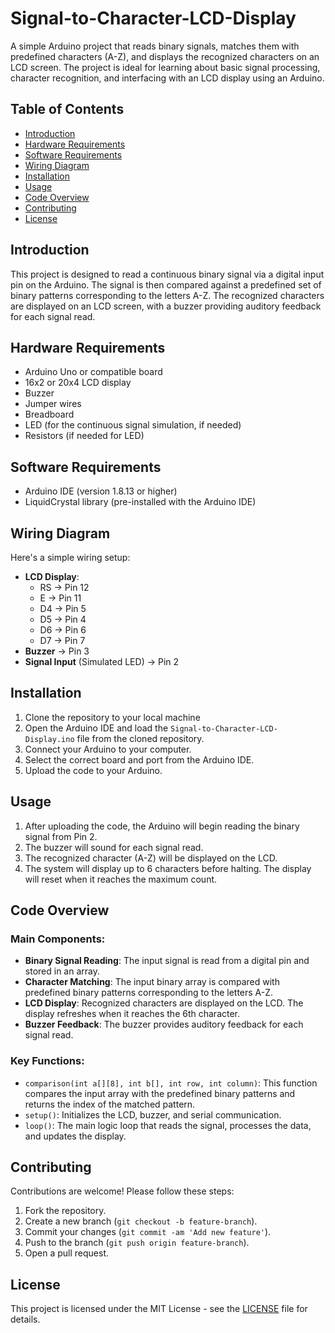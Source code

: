 # Signal-to-Character-LCD-Display

A simple Arduino project that reads binary signals, matches them with predefined characters (A-Z), and displays the recognized characters on an LCD screen. The project is ideal for learning about basic signal processing, character recognition, and interfacing with an LCD display using an Arduino.

## Table of Contents

- [Introduction](#introduction)
- [Hardware Requirements](#hardware-requirements)
- [Software Requirements](#software-requirements)
- [Wiring Diagram](#wiring-diagram)
- [Installation](#installation)
- [Usage](#usage)
- [Code Overview](#code-overview)
- [Contributing](#contributing)
- [License](#license)

## Introduction

This project is designed to read a continuous binary signal via a digital input pin on the Arduino. The signal is then compared against a predefined set of binary patterns corresponding to the letters A-Z. The recognized characters are displayed on an LCD screen, with a buzzer providing auditory feedback for each signal read.

## Hardware Requirements

- Arduino Uno or compatible board
- 16x2 or 20x4 LCD display
- Buzzer
- Jumper wires
- Breadboard
- LED (for the continuous signal simulation, if needed)
- Resistors (if needed for LED)

## Software Requirements

- Arduino IDE (version 1.8.13 or higher)
- LiquidCrystal library (pre-installed with the Arduino IDE)

## Wiring Diagram

Here's a simple wiring setup:

- **LCD Display**:
  - RS -> Pin 12
  - E  -> Pin 11
  - D4 -> Pin 5
  - D5 -> Pin 4
  - D6 -> Pin 6
  - D7 -> Pin 7
- **Buzzer** -> Pin 3
- **Signal Input** (Simulated LED) -> Pin 2

## Installation

1. Clone the repository to your local machine
2. Open the Arduino IDE and load the `Signal-to-Character-LCD-Display.ino` file from the cloned repository.
3. Connect your Arduino to your computer.
4. Select the correct board and port from the Arduino IDE.
5. Upload the code to your Arduino.

## Usage

1. After uploading the code, the Arduino will begin reading the binary signal from Pin 2.
2. The buzzer will sound for each signal read.
3. The recognized character (A-Z) will be displayed on the LCD.
4. The system will display up to 6 characters before halting. The display will reset when it reaches the maximum count.

## Code Overview

### Main Components:

- **Binary Signal Reading**: The input signal is read from a digital pin and stored in an array.
- **Character Matching**: The input binary array is compared with predefined binary patterns corresponding to the letters A-Z.
- **LCD Display**: Recognized characters are displayed on the LCD. The display refreshes when it reaches the 6th character.
- **Buzzer Feedback**: The buzzer provides auditory feedback for each signal read.

### Key Functions:

- `comparison(int a[][8], int b[], int row, int column)`: This function compares the input array with the predefined binary patterns and returns the index of the matched pattern.
- `setup()`: Initializes the LCD, buzzer, and serial communication.
- `loop()`: The main logic loop that reads the signal, processes the data, and updates the display.

## Contributing

Contributions are welcome! Please follow these steps:

1. Fork the repository.
2. Create a new branch (`git checkout -b feature-branch`).
3. Commit your changes (`git commit -am 'Add new feature'`).
4. Push to the branch (`git push origin feature-branch`).
5. Open a pull request.

## License

This project is licensed under the MIT License - see the [LICENSE](LICENSE) file for details.

